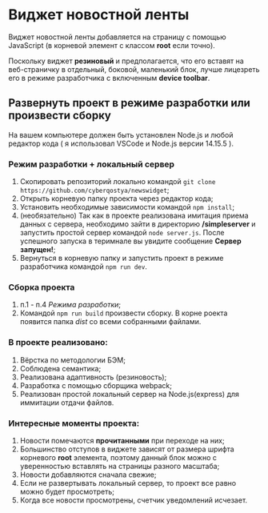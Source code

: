 # Виджет новостной ленты

Виджет новостной ленты добавляется на страницу с помощью JavaScript (в корневой элемент с классом **root** если точно).

Поскольку виджет **резиновый** и предполагается, что его вставят на веб-страничку в отдельный, боковой, маленький блок, лучше лицезреть его в режиме разработчика с включенным **device toolbar**.

## Развернуть проект в режиме разработки или произвести сборку

На вашем компьютере должен быть установлен Node.js и любой редактор кода ( я использовал VSCode и Node.js версии 14.15.5 ).

### Режим разработки + локальный сервер
1. Скопировать репозиторий локально командой `git clone https://github.com/cyberqostya/newswidget`;
2. Открыть корневую папку проекта через редактор кода;
3. Установить необходимые зависимости командой `npm install`;
4. (необязательно) Так как в проекте реализована имитация приема данных с сервера, необходимо зайти в директорию **/simpleserver** и запустить простой сервер командой `node server.js`. После успешного запуска в теримнале вы увидите сообщение **Сервер запущен!**;
5. Вернуться в корневую папку и запустить проект в режиме разработчика командой `npm run dev`.

### Сборка проекта
1. п.1 - п.4 *Режима разработки*;
2. Командой `npm run build` произвести сборку. В корне роекта появится папка *dist* со всеми собранными файлами.

### В проекте реализовано:
1. Вёрстка по методологии БЭМ;
2. Соблюдена семантика;
3. Реализована адаптивность (резиновость);
4. Разработка с помощью сборщика webpack;
5. Реализован простой локальный сервер на Node.js(express) для иммитации отдачи файлов.

### Интересные моменты проекта:
1. Новости помечаются **прочитанными** при переходе на них;
2. Большинство отступов в виджете зависят от размера шрифта корневого **root** элемента, поэтому данный блок можно с уверенностью вставлять на страницы разного масштаба;
3. Новости добавляются сначала свежие;
4. Если не развертывать локальный сервер, то проект все равно можно будет просмотреть;
5. Когда все новости просмотрены, счетчик уведомлений исчезает.
